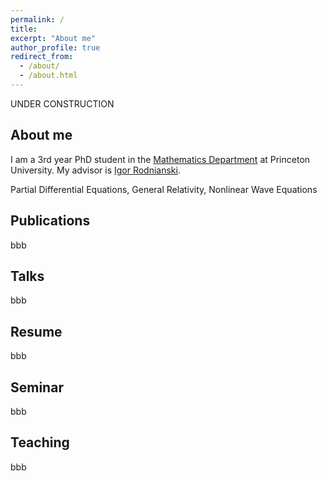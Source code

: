 ```yaml
---
permalink: /
title: 
excerpt: "About me"
author_profile: true
redirect_from: 
  - /about/
  - /about.html
---
```


UNDER CONSTRUCTION

## About me

I am a 3rd year PhD student in the [Mathematics Department](https://www.math.princeton.edu/) at Princeton University. My advisor is [Igor Rodnianski](https://www.math.princeton.edu/people/igor-rodnianski).

Partial Differential Equations, General Relativity, Nonlinear Wave Equations

## Publications
bbb

## Talks
bbb


## Resume
bbb

## Seminar
bbb

## Teaching
bbb
